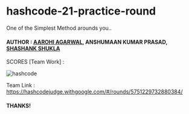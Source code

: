 # hashcode-21-practice-round
One of the Simplest Method arounds you..

#### AUTHOR : <a href="https://github.com/aarohi11/">AAROHI AGARWAL</a>, ANSHUMAAN KUMAR PRASAD, <a href="https://github.com/Sshashank0743/">SHASHANK SHUKLA</a>

SCORES [Team Work] :

![hashcode](https://user-images.githubusercontent.com/75872316/109106853-a68bba80-7756-11eb-8e3b-fe04e8618a3e.JPG)

Team Link :
https://hashcodejudge.withgoogle.com/#/rounds/5751229732880384/

#### THANKS!

